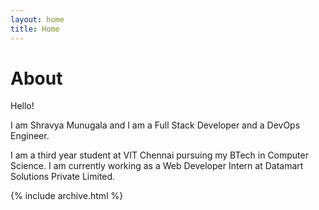 ```yaml
---
layout: home
title: Home
---
```


# About

Hello!

I am Shravya Munugala and I am a Full Stack Developer and a DevOps Engineer.

I am a third year student at VIT Chennai pursuing my BTech in Computer Science. I am currently working as a Web Developer Intern at Datamart Solutions Private Limited.   

{% include archive.html %}
